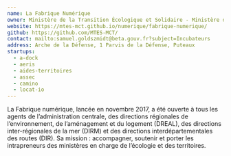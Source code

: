 ```yaml
---
name: La Fabrique Numérique
owner: Ministère de la Transition Écologique et Solidaire - Ministère de la Cohésion des Territoires
website: https://mtes-mct.github.io/numerique/fabrique-numerique/
github: https://github.com/MTES-MCT/
contact: mailto:samuel.goldszmidt@beta.gouv.fr?subject=Incubateurs
address: Arche de la Défense, 1 Parvis de la Défense, Puteaux
startups:
  - a-dock
  - aeris
  - aides-territoires
  - assec
  - camino
  - locat-io
---
```


La Fabrique numérique, lancée en novembre 2017, a été ouverte à tous les agents de l’administration centrale, des directions régionales de l’environnement, de l’aménagement et du logement (DREAL), des directions inter-régionales de la mer (DIRM) et des directions interdépartementales des routes (DIR). Sa mission : accompagner, soutenir et porter les intrapreneurs des ministères en charge de l’écologie et des territoires.
